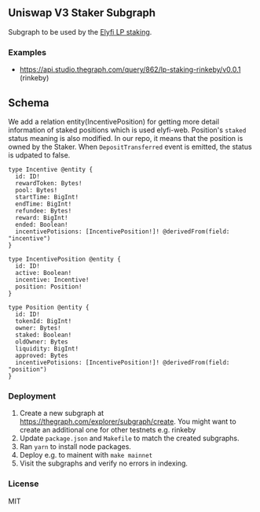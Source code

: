## Uniswap V3 Staker Subgraph

Subgraph to be used by the [Elyfi LP staking](https://github.com/elsia-dev/elyfi-web).

### Examples

- https://api.studio.thegraph.com/query/862/lp-staking-rinkeby/v0.0.1 (rinkeby)

## Schema

We add a relation entity(IncentivePosition) for getting more detail information of staked positions which is used elyfi-web.
Position's `staked` status meaning is also modified. In our repo, it means that the position is owned by the Staker. When `DepositTransferred` event is emitted, the status is udpated to false.

```
type Incentive @entity {
  id: ID!
  rewardToken: Bytes!
  pool: Bytes!
  startTime: BigInt!
  endTime: BigInt!
  refundee: Bytes!
  reward: BigInt!
  ended: Boolean!
  incentivePotisions: [IncentivePosition!]! @derivedFrom(field: "incentive")
}

type IncentivePosition @entity {
  id: ID!
  active: Boolean!
  incentive: Incentive!
  position: Position!
}

type Position @entity {
  id: ID!
  tokenId: BigInt!
  owner: Bytes!
  staked: Boolean!
  oldOwner: Bytes
  liquidity: BigInt!
  approved: Bytes
  incentivePotisions: [IncentivePosition!]! @derivedFrom(field: "position")
}
```

### Deployment

1. Create a new subgraph at https://thegraph.com/explorer/subgraph/create. You might want to create an additional one for other testnets e.g. rinkeby
2. Update `package.json` and `Makefile` to match the created subgraphs.
3. Ran `yarn` to install node packages.
4. Deploy e.g. to mainent with `make mainnet`
5. Visit the subgraphs and verify no errors in indexing.

### License

MIT
